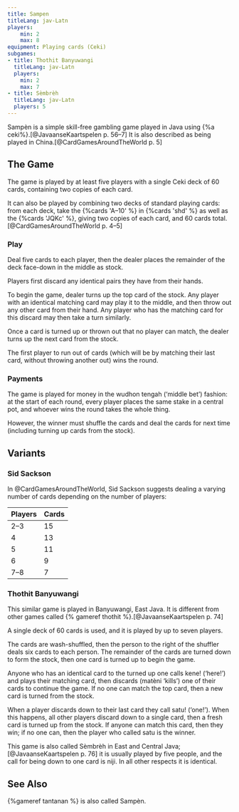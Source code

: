 ```yaml
---
title: Sampen
titleLang: jav-Latn
players:
    min: 2
    max: 8
equipment: Playing cards (Ceki)
subgames:
- title: Thothit Banyuwangi
  titleLang: jav-Latn
  players:
    min: 2
    max: 7
- title: Sèmbrèh
  titleLang: jav-Latn
  players: 5
---
```


<span lang="jav-Latn" class="noun">Sampèn</span> is a simple skill-free gambling
game played in Java using {%a ceki%}.[@JavaanseKaartspelen p. 56–7] It is also
described as being played in China.[@CardGamesAroundTheWorld p. 5]

<!-- excerpt -->

## The Game

The game is played by at least five players with a single Ceki deck of 60 cards,
containing two copies of each card.

It can also be played by combining two decks of standard playing cards: from
each deck, take the {%cards 'A–10' %} in {%cards 'shd' %} as well as the {%cards 'JQKc' %}, giving two
copies of each card, and 60 cards total.[@CardGamesAroundTheWorld p. 4–5]

### Play

Deal five cards to each player, then the dealer places the remainder of the deck
face-down in the middle as stock.

Players first discard any identical pairs they have from their hands.

To begin the game, dealer turns up the top card of the stock. Any player
with an identical matching card may play it to the middle, and then throw out
any other card from their hand. Any player who has the matching card for this
discard may then take a turn similarly.

Once a card is turned up or thrown out that no player can match, the dealer
turns up the next card from the stock.

The first player to run out of cards (which will be by matching their last card,
without throwing another out) wins the round.

### Payments

The game is played for money in the <span lang="jav-Latn">wudhon tengah</span>
(‘middle bet’) fashion: at the start of each round, every player places the same
stake in a central pot, and whoever wins the round takes the whole thing.

However, the winner must shuffle the cards and deal the cards for next time
(including turning up cards from the stock).

## Variants

### Sid Sackson

In @CardGamesAroundTheWorld, Sid Sackson suggests dealing a varying number of
cards depending on the number of players:

<table class="table small">
<thead>
<tr>
<th>Players</th>
<th>Cards</th>
</tr>
</thead>
<tbody class="numeric table-group-divider">
<tr><td>2–3</td><td>15</td></tr>
<tr><td>4</td><td>13</td></tr>
<tr><td>5</td><td>11</td></tr>
<tr><td>6</td><td>9</td></tr>
<tr><td>7–8</td><td>7</td></tr>
</tbody>
</table>

### <span lang="jav-Latn">Thothit Banyuwangi</span>

This similar game is played in Banyuwangi, East Java. It is different from other
games called {% gameref thothit %}.[@JavaanseKaartspelen p. 74]

A single deck of 60 cards is used, and it is played by up to seven players.

The cards are wash-shuffled, then the person to the right of the shuffler deals
six cards to each person. The remainder of the cards are turned down to form the
stock, then one card is turned up to begin the game.

Anyone who has an identical card to the turned up one calls <span
lang="jav-Latn">kene!</span> (‘here!’) and plays their matching card, then
discards (<span lang="jav-Latn">matèni</span> ‘kills’) one of their cards to
continue the game. If no one can match the top card, then a new card is turned
from the stock.

When a player discards down to their last card they call <span
lang="ms">satu!</span> (‘one!’). When this happens, all other players discard
down to a single card, then a fresh card is turned up from the stock. If anyone
can match this card, then they win; if no one can, then the player who called
<span lang="ms">satu</span> is the winner.

This game is also called <span lang="jav-Latn">Sèmbrèh</span> in East and Central
Java;[@JavaanseKaartspelen p. 76] it is usually played by five people, and the
call for being down to one card is <span lang="jav-Latn">niji</span>. In all
other respects it is identical.

## See Also

{%gameref tantanan %} is also called <span lang="jav-Latn" class="noun">Sampèn</span>.
